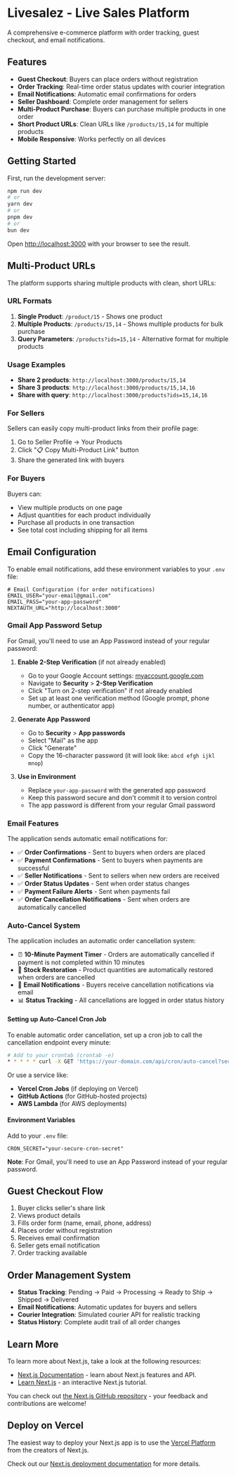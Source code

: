 # Livesalez - Live Sales Platform

A comprehensive e-commerce platform with order tracking, guest checkout, and email notifications.

## Features

- **Guest Checkout**: Buyers can place orders without registration
- **Order Tracking**: Real-time order status updates with courier integration
- **Email Notifications**: Automatic email confirmations for orders
- **Seller Dashboard**: Complete order management for sellers
- **Multi-Product Purchase**: Buyers can purchase multiple products in one order
- **Short Product URLs**: Clean URLs like `/products/15,14` for multiple products
- **Mobile Responsive**: Works perfectly on all devices

## Getting Started

First, run the development server:

```bash
npm run dev
# or
yarn dev
# or
pnpm dev
# or
bun dev
```

Open [http://localhost:3000](http://localhost:3000) with your browser to see the result.

## Multi-Product URLs

The platform supports sharing multiple products with clean, short URLs:

### URL Formats

1. **Single Product**: `/product/15` - Shows one product
2. **Multiple Products**: `/products/15,14` - Shows multiple products for bulk purchase
3. **Query Parameters**: `/products?ids=15,14` - Alternative format for multiple products

### Usage Examples

- **Share 2 products**: `http://localhost:3000/products/15,14`
- **Share 3 products**: `http://localhost:3000/products/15,14,16`
- **Share with query**: `http://localhost:3000/products?ids=15,14,16`

### For Sellers

Sellers can easily copy multi-product links from their profile page:
1. Go to Seller Profile → Your Products
2. Click "📋 Copy Multi-Product Link" button
3. Share the generated link with buyers

### For Buyers

Buyers can:
- View multiple products on one page
- Adjust quantities for each product individually
- Purchase all products in one transaction
- See total cost including shipping for all items

## Email Configuration

To enable email notifications, add these environment variables to your `.env` file:

```env
# Email Configuration (for order notifications)
EMAIL_USER="your-email@gmail.com"
EMAIL_PASS="your-app-password"
NEXTAUTH_URL="http://localhost:3000"
```

### Gmail App Password Setup

For Gmail, you'll need to use an App Password instead of your regular password:

1. **Enable 2-Step Verification** (if not already enabled)
   - Go to your Google Account settings: [myaccount.google.com](https://myaccount.google.com)
   - Navigate to **Security** > **2-Step Verification**
   - Click "Turn on 2-step verification" if not already enabled
   - Set up at least one verification method (Google prompt, phone number, or authenticator app)

2. **Generate App Password**
   - Go to **Security** > **App passwords**
   - Select "Mail" as the app
   - Click "Generate"
   - Copy the 16-character password (it will look like: `abcd efgh ijkl mnop`)

3. **Use in Environment**
   - Replace `your-app-password` with the generated app password
   - Keep this password secure and don't commit it to version control
   - The app password is different from your regular Gmail password

### Email Features

The application sends automatic email notifications for:
- ✅ **Order Confirmations** - Sent to buyers when orders are placed
- ✅ **Payment Confirmations** - Sent to buyers when payments are successful
- ✅ **Seller Notifications** - Sent to sellers when new orders are received
- ✅ **Order Status Updates** - Sent when order status changes
- ✅ **Payment Failure Alerts** - Sent when payments fail
- ✅ **Order Cancellation Notifications** - Sent when orders are automatically cancelled

### Auto-Cancel System

The application includes an automatic order cancellation system:

- ⏰ **10-Minute Payment Timer** - Orders are automatically cancelled if payment is not completed within 10 minutes
- 🔄 **Stock Restoration** - Product quantities are automatically restored when orders are cancelled
- 📧 **Email Notifications** - Buyers receive cancellation notifications via email
- 📊 **Status Tracking** - All cancellations are logged in order status history

#### Setting up Auto-Cancel Cron Job

To enable automatic order cancellation, set up a cron job to call the cancellation endpoint every minute:

```bash
# Add to your crontab (crontab -e)
* * * * * curl -X GET 'https://your-domain.com/api/cron/auto-cancel?secret=your-cron-secret'
```

Or use a service like:
- **Vercel Cron Jobs** (if deploying on Vercel)
- **GitHub Actions** (for GitHub-hosted projects)
- **AWS Lambda** (for AWS deployments)

#### Environment Variables

Add to your `.env` file:
```env
CRON_SECRET="your-secure-cron-secret"
```

**Note**: For Gmail, you'll need to use an App Password instead of your regular password.

## Guest Checkout Flow

1. Buyer clicks seller's share link
2. Views product details
3. Fills order form (name, email, phone, address)
4. Places order without registration
5. Receives email confirmation
6. Seller gets email notification
7. Order tracking available

## Order Management System

- **Status Tracking**: Pending → Paid → Processing → Ready to Ship → Shipped → Delivered
- **Email Notifications**: Automatic updates for buyers and sellers
- **Courier Integration**: Simulated courier API for realistic tracking
- **Status History**: Complete audit trail of all order changes

## Learn More

To learn more about Next.js, take a look at the following resources:

- [Next.js Documentation](https://nextjs.org/docs) - learn about Next.js features and API.
- [Learn Next.js](https://nextjs.org/learn) - an interactive Next.js tutorial.

You can check out [the Next.js GitHub repository](https://github.com/vercel/next.js) - your feedback and contributions are welcome!

## Deploy on Vercel

The easiest way to deploy your Next.js app is to use the [Vercel Platform](https://vercel.com/new?utm_medium=default-template&filter=next.js&utm_source=create-next-app&utm_campaign=create-next-app-readme) from the creators of Next.js.

Check out our [Next.js deployment documentation](https://nextjs.org/docs/app/building-your-application/deploying) for more details.
